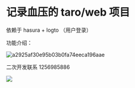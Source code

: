 # 记录血压的 taro/web 项目

依赖于  hasura + logto （用户登录）


功能介绍：


![a2925af30e95b03b0fa74eeca196aae](https://github.com/user-attachments/assets/995f18f8-b5c9-4343-ac26-1a960131ac3f)


二次开发联系 1256985886    

![](https://ghproxy.net/https://raw.githubusercontent.com/zuohuadong/imgbed/main/pic/68747470733a2f2f7069632e646f776e6b2e63632f6974656d2f3566386336633334316364316262623836623732666339612e6a7067.jpg)
